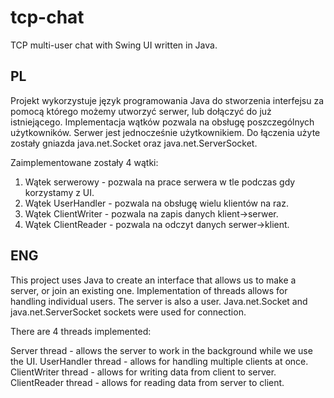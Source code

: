 # tcp-chat
TCP multi-user chat with Swing UI written in Java.

PL
----
Projekt wykorzystuje język programowania Java do stworzenia interfejsu za pomocą którego możemy utworzyć serwer, lub dołączyć do już istniejącego.
Implementacja wątków pozwala na obsługę poszczególnych użytkowników.
Serwer jest jednocześnie użytkownikiem. 
Do łączenia użyte zostały gniazda java.net.Socket oraz java.net.ServerSocket.

Zaimplementowane zostały 4 wątki:

1) Wątek serwerowy - pozwala na prace serwera w tle podczas gdy korzystamy z UI.
2) Wątek UserHandler - pozwala na obsługę wielu klientów na raz.
3) Wątek ClientWriter - pozwala na zapis danych klient->serwer.
4) Wątek ClientReader - pozwala na odczyt danych serwer->klient.

ENG
----
This project uses Java to create an interface that allows us to make a server, or join an existing one.
Implementation of threads allows for handling individual users. 
The server is also a user. 
Java.net.Socket and java.net.ServerSocket sockets were used for connection.

There are 4 threads implemented:

Server thread - allows the server to work in the background while we use the UI.
UserHandler thread - allows for handling multiple clients at once.
ClientWriter thread - allows for writing data from client to server.
ClientReader thread - allows for reading data from server to client.
